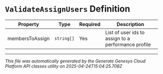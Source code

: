 # `ValidateAssignUsers` Definition

| Property | Type | Required | Description |
|----------|------|----------|-------------|
| membersToAssign | `string[]` | Yes | List of user ids to assign to a performance profile |

---

*This file was automatically generated by the Generate Genesys Cloud Platform API classes utility on 2025-04-24T15:04:25.708Z*